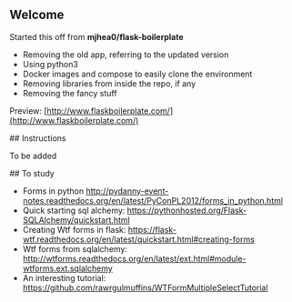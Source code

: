 
## Welcome

Started this off from **mjhea0/flask-boilerplate**

* Removing the old app, referring to the updated version
* Using python3
* Docker images and compose to easily clone the environment
* Removing libraries from inside the repo, if any
* Removing the fancy stuff

Preview: [http://www.flaskboilerplate.com/](http://www.flaskboilerplate.com/)

## Instructions

To be added


## To study

* Forms in python
http://pydanny-event-notes.readthedocs.org/en/latest/PyConPL2012/forms_in_python.html
* Quick starting sql alchemy:
https://pythonhosted.org/Flask-SQLAlchemy/quickstart.html
* Creating Wtf forms in flask:
https://flask-wtf.readthedocs.org/en/latest/quickstart.html#creating-forms
* Wtf forms from sqlalchemy:
http://wtforms.readthedocs.org/en/latest/ext.html#module-wtforms.ext.sqlalchemy
* An interesting tutorial:
https://github.com/rawrgulmuffins/WTFormMultipleSelectTutorial
